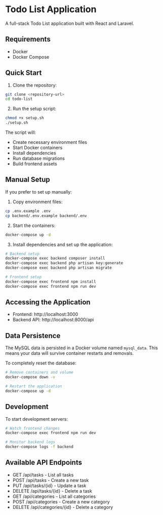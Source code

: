 # Todo List Application

A full-stack Todo List application built with React and Laravel.

## Requirements

- Docker
- Docker Compose

## Quick Start

1. Clone the repository:

```bash
git clone <repository-url>
cd todo-list
```

2. Run the setup script:

```bash
chmod +x setup.sh
./setup.sh
```

The script will:

- Create necessary environment files
- Start Docker containers
- Install dependencies
- Run database migrations
- Build frontend assets

## Manual Setup

If you prefer to set up manually:

1. Copy environment files:

```bash
cp .env.example .env
cp backend/.env.example backend/.env
```

2. Start the containers:

```bash
docker-compose up -d
```

3. Install dependencies and set up the application:

```bash
# Backend setup
docker-compose exec backend composer install
docker-compose exec backend php artisan key:generate
docker-compose exec backend php artisan migrate

# Frontend setup
docker-compose exec frontend npm install
docker-compose exec frontend npm run dev
```

## Accessing the Application

- Frontend: http://localhost:3000
- Backend API: http://localhost:8000/api

## Data Persistence

The MySQL data is persisted in a Docker volume named `mysql_data`. This means your data will survive container restarts and removals.

To completely reset the database:

```bash
# Remove containers and volume
docker-compose down -v

# Restart the application
docker-compose up -d
```

## Development

To start development servers:

```bash
# Watch frontend changes
docker-compose exec frontend npm run dev

# Monitor backend logs
docker-compose logs -f backend
```

## Available API Endpoints

- GET /api/tasks - List all tasks
- POST /api/tasks - Create a new task
- PUT /api/tasks/{id} - Update a task
- DELETE /api/tasks/{id} - Delete a task
- GET /api/categories - List all categories
- POST /api/categories - Create a new category
- DELETE /api/categories/{id} - Delete a category
